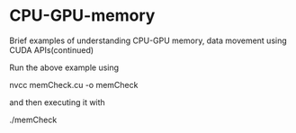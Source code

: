 # CPU-GPU-memory
Brief examples of understanding CPU-GPU memory, data movement using CUDA APIs(continued)

Run the above example using


nvcc memCheck.cu -o memCheck 


and then executing it with 

./memCheck
